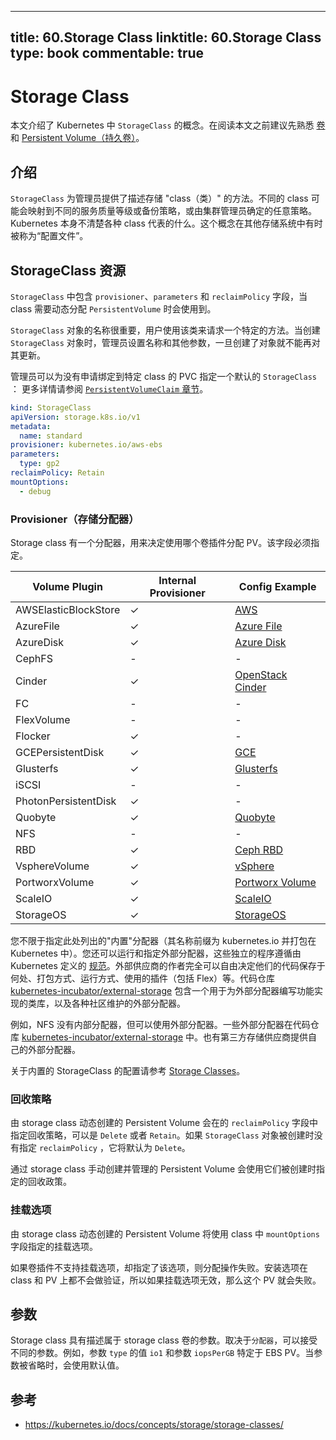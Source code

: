 
---
title: 60.Storage Class
linktitle: 60.Storage Class
type: book
commentable: true
---

# Storage Class

本文介绍了 Kubernetes 中 `StorageClass` 的概念。在阅读本文之前建议先熟悉 [卷](https://kubernetes.io/docs/concepts/storage/volumes) 和 [Persistent Volume（持久卷）](https://kubernetes.io/docs/concepts/storage/persistent-volumes)。

## 介绍

`StorageClass` 为管理员提供了描述存储 "class（类）" 的方法。不同的 class 可能会映射到不同的服务质量等级或备份策略，或由集群管理员确定的任意策略。Kubernetes 本身不清楚各种 class 代表的什么。这个概念在其他存储系统中有时被称为“配置文件”。

## StorageClass 资源

`StorageClass` 中包含 `provisioner`、`parameters` 和 `reclaimPolicy` 字段，当 class 需要动态分配 `PersistentVolume` 时会使用到。

`StorageClass` 对象的名称很重要，用户使用该类来请求一个特定的方法。当创建 `StorageClass` 对象时，管理员设置名称和其他参数，一旦创建了对象就不能再对其更新。

管理员可以为没有申请绑定到特定 class 的 PVC 指定一个默认的 `StorageClass` ： 更多详情请参阅 [`PersistentVolumeClaim` 章节](https://kubernetes.io/docs/concepts/storage/persistent-volumes/#persistentvolumeclaims)。

```yaml
kind: StorageClass
apiVersion: storage.k8s.io/v1
metadata:
  name: standard
provisioner: kubernetes.io/aws-ebs
parameters:
  type: gp2
reclaimPolicy: Retain
mountOptions:
  - debug
```

### Provisioner（存储分配器）

Storage class 有一个分配器，用来决定使用哪个卷插件分配 PV。该字段必须指定。

| Volume Plugin        | Internal Provisioner | Config Example                                                                                    |
| -------------------- | -------------------- | ------------------------------------------------------------------------------------------------- |
| AWSElasticBlockStore | ✓                    | [AWS](https://kubernetes.io/docs/concepts/storage/storage-classes/#aws)                           |
| AzureFile            | ✓                    | [Azure File](https://kubernetes.io/docs/concepts/storage/storage-classes/#azure-file)             |
| AzureDisk            | ✓                    | [Azure Disk](https://kubernetes.io/docs/concepts/storage/storage-classes/#azure-disk)             |
| CephFS               | -                    | -                                                                                                 |
| Cinder               | ✓                    | [OpenStack Cinder](https://kubernetes.io/docs/concepts/storage/storage-classes/#openstack-cinder) |
| FC                   | -                    | -                                                                                                 |
| FlexVolume           | -                    | -                                                                                                 |
| Flocker              | ✓                    | -                                                                                                 |
| GCEPersistentDisk    | ✓                    | [GCE](https://kubernetes.io/docs/concepts/storage/storage-classes/#gce)                           |
| Glusterfs            | ✓                    | [Glusterfs](https://kubernetes.io/docs/concepts/storage/storage-classes/#glusterfs)               |
| iSCSI                | -                    | -                                                                                                 |
| PhotonPersistentDisk | ✓                    | -                                                                                                 |
| Quobyte              | ✓                    | [Quobyte](https://kubernetes.io/docs/concepts/storage/storage-classes/#quobyte)                   |
| NFS                  | -                    | -                                                                                                 |
| RBD                  | ✓                    | [Ceph RBD](https://kubernetes.io/docs/concepts/storage/storage-classes/#ceph-rbd)                 |
| VsphereVolume        | ✓                    | [vSphere](https://kubernetes.io/docs/concepts/storage/storage-classes/#vsphere)                   |
| PortworxVolume       | ✓                    | [Portworx Volume](https://kubernetes.io/docs/concepts/storage/storage-classes/#portworx-volume)   |
| ScaleIO              | ✓                    | [ScaleIO](https://kubernetes.io/docs/concepts/storage/storage-classes/#scaleio)                   |
| StorageOS            | ✓                    | [StorageOS](https://kubernetes.io/docs/concepts/storage/storage-classes/#storageos)               |

您不限于指定此处列出的"内置"分配器（其名称前缀为 kubernetes.io 并打包在 Kubernetes 中）。您还可以运行和指定外部分配器，这些独立的程序遵循由 Kubernetes 定义的 [规范](https://git.k8s.io/community/contributors/design-proposals/storage/volume-provisioning.md)。外部供应商的作者完全可以自由决定他们的代码保存于何处、打包方式、运行方式、使用的插件（包括 Flex）等。代码仓库 [kubernetes-incubator/external-storage](https://github.com/kubernetes-incubator/external-storage) 包含一个用于为外部分配器编写功能实现的类库，以及各种社区维护的外部分配器。

例如，NFS 没有内部分配器，但可以使用外部分配器。一些外部分配器在代码仓库 [kubernetes-incubator/external-storage](https://github.com/kubernetes-incubator/external-storage) 中。也有第三方存储供应商提供自己的外部分配器。

关于内置的 StorageClass 的配置请参考 [Storage Classes](https://kubernetes.io/docs/concepts/storage/storage-classes/)。

### 回收策略

由 storage class 动态创建的 Persistent Volume 会在的 `reclaimPolicy` 字段中指定回收策略，可以是 `Delete` 或者 `Retain`。如果 `StorageClass` 对象被创建时没有指定 `reclaimPolicy` ，它将默认为 `Delete`。

通过 storage class 手动创建并管理的 Persistent Volume 会使用它们被创建时指定的回收政策。

### 挂载选项

由 storage class 动态创建的 Persistent Volume 将使用 class 中 `mountOptions` 字段指定的挂载选项。

如果卷插件不支持挂载选项，却指定了该选项，则分配操作失败。安装选项在 class 和 PV 上都不会做验证，所以如果挂载选项无效，那么这个 PV 就会失败。

## 参数

Storage class 具有描述属于 storage class 卷的参数。取决于`分配器`，可以接受不同的参数。例如，参数 `type` 的值 `io1` 和参数 `iopsPerGB` 特定于 EBS PV。当参数被省略时，会使用默认值。

## 参考

- https://kubernetes.io/docs/concepts/storage/storage-classes/

    